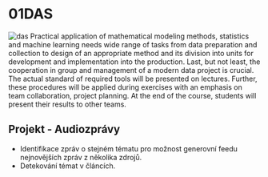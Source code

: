 # 01DAS
![das](https://user-images.githubusercontent.com/56349494/135910293-dee82caf-84fc-422b-b0e0-1f32b0aba147.jpg)
Practical application of mathematical modeling methods, statistics and machine learning needs wide range of tasks from data preparation and collection to design of an appropriate method and its division into units for development and implementation into the production. Last, but not least, the cooperation in group and management of a modern data project is crucial. The actual standard of required tools will be presented on lectures. Further, these procedures will be applied during exercises with an emphasis on team collaboration, project planning. At the end of the course, students will present their results to other teams.
## Projekt - Audiozprávy
* Identifikace zpráv o stejném tématu pro možnost generovní feedu nejnovějších zpráv z několika zdrojů.
* Detekování témat v článcích.
